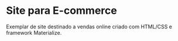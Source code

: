 # Site para E-commerce
 Exemplar de site destinado a vendas online criado com HTML/CSS e framework Materialize.
